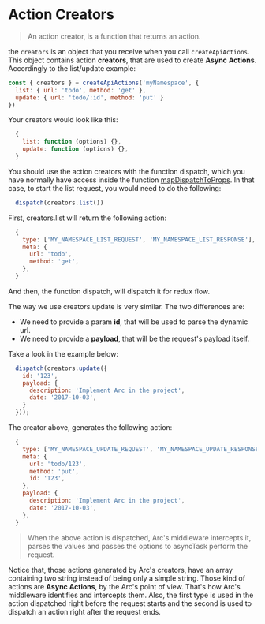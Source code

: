 # Action Creators
> An action creator, is a function that returns an action.

the `creators` is an object that you receive when you call `createApiActions`. This object contains action **creators**, that are used to create **Async Actions**.
Accordingly to the list/update example:

```js
const { creators } = createApiActions('myNamespace', {
  list: { url: 'todo', method: 'get' },
  update: { url: 'todo/:id', method: 'put' }
})
```

Your creators would look like this:

```js
  {
    list: function (options) {},
    update: function (options) {},
  }
```

You should use the action creators with the function dispatch, which you have normally have access inside the function [mapDispatchToProps](https://github.com/reactjs/react-redux/blob/master/docs/api.md). In that case, to start the list request, you would need to do the following:

```js
  dispatch(creators.list())
```

First, creators.list will return the following action:

```js
  {
    type: ['MY_NAMESPACE_LIST_REQUEST', 'MY_NAMESPACE_LIST_RESPONSE'],
    meta: {
      url: 'todo',
      method: 'get',
    },
  }
```

And then, the function dispatch, will dispatch it for redux flow.

The way we use creators.update is very similar. The two differences are:
 - We need to provide a param **id**, that will be used to parse the dynamic url.
 - We need to provide a **payload**, that will be the request's payload itself.

Take a look in the example below:

```js
  dispatch(creators.update({
    id: '123',
    payload: {
      description: 'Implement Arc in the project',
      date: '2017-10-03',
    }
  }));
```

The creator above, generates the following action:

```js
  {
    type: ['MY_NAMESPACE_UPDATE_REQUEST', 'MY_NAMESPACE_UPDATE_RESPONSE'],
    meta: {
      url: 'todo/123',
      method: 'put',
      id: '123',
    },
    payload: {
      description: 'Implement Arc in the project',
      date: '2017-10-03',
    },
  }
```

> When the above action is dispatched, Arc's middleware intercepts it, parses the values and passes the options to asyncTask perform the request.

Notice that, those actions generated by Arc's creators, have an array containing two string instead of being only a simple string. Those kind of actions are **Async Actions**, by the Arc's point of view. That's how Arc's middleware identifies and intercepts them. Also, the first type is used in the action dispatched right before the request starts and the second is used to dispatch an action right after the request ends.



